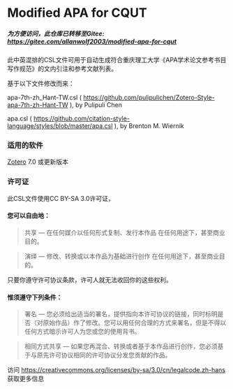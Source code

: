 # Modified APA for CQUT

##### 为方便访问，此仓库已转移至Gitee: https://gitee.com/allanwolf2003/modified-apa-for-cqut

此中英混排的CSL文件可用于自动生成符合重庆理工大学《APA学术论文参考书目写作规范》的文内引注和参考文献列表。

基于以下文件修改而来：

apa-7th-zh_Hant-TW.csl ( https://github.com/pulipulichen/Zotero-Style-apa-7th-zh-Hant-TW ), by Pulipuli Chen

apa.csl ( https://github.com/citation-style-language/styles/blob/master/apa.csl ), by Brenton M. Wiernik

### 适用的软件

[Zotero](https://www.zotero.org/) 7.0 或更新版本

### 许可证

此CSL文件使用CC BY-SA 3.0许可证，

#### 您可以自由地：

>共享 — 在任何媒介以任何形式复制、发行本作品 在任何用途下，甚至商业目的。

>演绎 — 修改、转换或以本作品为基础进行创作 在任何用途下，甚至商业目的。

只要你遵守许可协议条款，许可人就无法收回你的这些权利。

#### 惟须遵守下列条件：

>署名 — 您必须给出适当的署名，提供指向本许可协议的链接，同时标明是否（对原始作品）作了修改。您可以用任何合理的方式来署名，但是不得以任何方式暗示许可人为您或您的使用背书。

>相同方式共享 — 如果您再混合、转换或者基于本作品进行创作，您必须基于与原先许可协议相同的许可协议分发您贡献的作品。

访问 https://creativecommons.org/licenses/by-sa/3.0/cn/legalcode.zh-hans 获取更多信息
